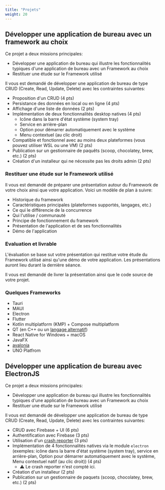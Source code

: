 ```yaml
---
title: "Projets"
weight: 20
---
```


## Développer une application de bureau avec un framework au choix

Ce projet a deux missions principales:

- Développer une application de bureau qui illustre les fonctionnalités typiques d'une application de bureau avec un Framework au choix
- Restituer une étude sur le Framework utilisé

Il vous est demandé de développer une application de bureau de type CRUD (Create, Read, Update, Delete) avec les contraintes suivantes:

- Proposition d'un CRUD (4 pts)
- Persistance des données en local ou en ligne (4 pts)
- Affichage d'une liste de données (2 pts)
- Implémentation de deux fonctionnalités desktop natives (4 pts)
  - Icône dans la barre d'état système (system tray)
  - Service en arrière-plan
  - Option pour démarrer automatiquement avec le système
  - Menu contextuel (au clic droit)
- Compatible et fonctionnel avec au moins deux plateformes (vous pouvez utiliser WSL ou une VM) (2 pts)
- Publication sur un gestionnaire de paquêts (scoop, chocolatey, brew, etc.) (2 pts)
- Création d'un installeur qui ne nécessite pas les droits admin (2 pts)

### Restituer une étude sur le Framework utilisé

Il vous est demandé de préparer une présentation autour du Framework de votre choix ainsi que votre application.
Voici un modèle de plan à suivre:

- Historique du framework
- Caractéristiques principales (plateformes supportés, langages, etc.)
- Ce qui le différencie de la concurrence
- Qui l'utilise / communauté
- Principe de fonctionnement du framework
- Présentation de l'application et de ses fonctionnalités
- Démo de l'application

### Evaluation et livrable

L'évaluation se base sut votre présentation qui restitue votre étude du Framework utilisé ainsi qu'une démo de votre application. Les présentations auront lieu durant la dernière séance.

Il vous est demandé de livrer la présentation ainsi que le code source de votre projet.

### Quelques Frameworks

- Tauri
- MAUI
- Electron
- Flutter
- Kotlin multiplatform (KMP) + Compose multiplatform
- QT (en C++ ou un [langage alternatif](https://wiki.qt.io/Language_Bindings))
- React Native for Windows + macOS
- JavaFX
- [avalonia](https://avaloniaui.net/)
- UNO Platfrom

## Développer une application de bureau avec ElectronJS

Ce projet a deux missions principales:

- Développer une application de bureau qui illustre les fonctionnalités typiques d'une application de bureau avec un Framework au choix
- Restituer une étude sur le Framework utilisé

Il vous est demandé de développer une application de bureau de type CRUD (Create, Read, Update, Delete) avec les contraintes suivantes:

- CRUD avec Firebase + UI (6 pts)
- Authentification avec Firebase (3 pts)
- Utilisation d'un [crash reporter](https://www.electronjs.org/docs/latest/api/crash-reporter) (3 pts)
- Implémentation de 4 fonctionnalités natives via le module `electron` (exemples: icône dans la barre d'état système (system tray), service en arrière-plan, Option pour démarrer automatiquement avec le système, Menu contextuel natif (au clic droit)) (4 pts)
  - ⚠ Le crash reporter n'est compté ici.
- Création d'un installeur (2 pts)
- Publication sur un gestionnaire de paquets (scoop, chocolatey, brew, etc.) (2 pts)

